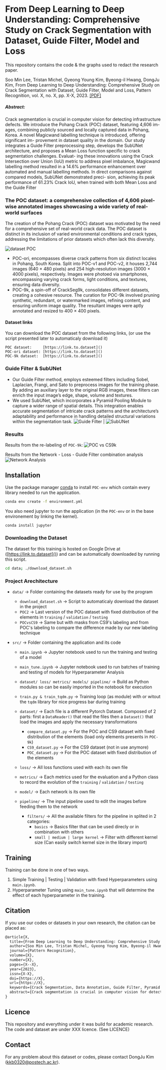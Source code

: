 # From Deep Learning to Deep Understanding: Comprehensive Study on Crack Segmentation with Dataset, Guide Filter, Model and Loss

This repository contains the code & the graphs used to redact the research paper.

Soo Min Lee, Tristan Michel, Gyeong Young Kim, Byeong-il Hwang, DongJu Kim, From Deep Learning to Deep Understanding: Comprehensive Study on Crack Segmentation with Dataset, Guide Filter, Model and Loss, Pattern Recognition, vol. X, no. X, pp. X-X, 2023. [[PDF]](https://link.to.pdf)

##### Abstract:
Crack segmentation is crucial in computer vision for detecting infrastructure defects. We introduce the Pohang Crack (POC) dataset, featuring 4,606 im- ages, combining publicly sourced and locally captured data in Pohang, Korea. A novel Magicwand labelling technique is introduced, offering significant im- provement in dataset quality in the domain. Our study integrates a Guide Filter preprocessing step, develops the SubUNet architecture, and proposes a Mean Loss function specific to crack segmentation challenges. Evaluat- ing these innovations using the Crack Intersection over Union (IoU) metric to address pixel imbalance, Magicwand labelling method resulted in a 14.6% performance enhancement over automated and manual labelling methods. In direct comparisons against compared models, SubUNet demonstrated preci- sion, achieving its peak performance of 61.23% Crack IoU, when trained with both Mean Loss and the Guide Filter

### The POC dataset: a comprehensive collection of 4,606 pixel-wise annotated images showcasing a wide variety of real-world surfaces

The creation of the Pohang Crack (POC) dataset was motivated by the need for a comprehensive set of real-world crack data. The POC dataset is distinct in its inclusion of varied environmental conditions and crack types, addressing the limitations of prior datasets which often lack this diversity.

![dataset POC](figures/table3_detail_POC.png)

- POC-ori, encompasses diverse crack patterns from six distinct locales in Pohang, South Korea. Split into POC-v1 and POC-v2, it houses 2,744 images (640 × 480 pixels) and 254 high-resolution images (3000 × 4000 pixels), respectively. Images were photoed via smartphones, encompassing varying crack forms, light conditions, and textures, ensuring data diversity.
- POC-9k, a spin-off of CrackSeg9k, consolidates different datasets, creating a cohesive resource. The curation for POC-9k involved pruning synthetic, redundant, or watermarked images, refining content, and ensuring uniform image quality. The resultant images were aptly annotated and resized to 400 × 400 pixels.

#### Dataset links

You can download the POC dataset from the following links, (or use the script presented later to automaticaly download it)

```text
POC dataset:     [https://link.to.dataset]()
POC-ori dataset: [https://link.to.dataset]()
POC-9k dataset:  [https://link.to.dataset]()
```

### Guide Filter & SubUNet

- Our Guide Filter method, employs esteemed filters including Sobel, Laplacian, Frangi, and Sato to preprocess images for the training phase. By adding an auxiliary layer to the original RGB images, these filters can enrich the input image’s edge, shape, volume and textures.
- We used SubUNet, which incorporates a Pyramid Pooling Module to capture a wider range of spatial details. This integration enables accurate segmentation of intricate crack patterns and the architecture’s adaptability and performance in handling detailed structural variations within the segmentation task.
![Guide Filter](figures/fig2_guide_filter.png)  |  ![SubUNet](figures/fig4_subunet_architecture.png)

### Results

Results from the re-labeling of `POC-9k`:
![POC vs CS9k](figures/table5_comparison_POCvsCS9.png)

Results from the Network - Loss - Guide Filter combination analysis
![Network Analysis](figures/table6_network_analysis.png)

## Installation

Use the package manager [conda](https://conda.io) to install `POC-env` which contain every library needed to run the application.

```bash
conda env create -f environment.yml
```

You also need jupyter to run the application (in the `POC-env` or in the base environement by linking the kernel).

```bash
conda install jupyter
```

### Downloading the Dataset

The dataset for this training is hosted on Google Drive at ([https://link.to.dataset]()) and can be automatically downloaded by running this script.

```bash
cd data; ./download_dataset.sh
```

### Project Arechitecture

- `data/` &rarr; Folder containing the datasets ready for use by the program
  - `download_dataset.sh` &rarr; Script to automaticaly download the dataset in the project
  - `POC2` &rarr; Last version of the POC dataset with fixed distribution of the elements in `training` / `validation` / `testing`
  - `POCvsCS9` &rarr; Same but with masks from CS9's labeling and from POC's labeling to compare the difference made by our new labeling technique

- `src/` &rarr; Folder containing the application and its code
  - `main.ipynb` &rarr; Jupyter notebook used to run the training and testing of a model
  - `main_tune.ipynb` &rarr; Jupyter notebook used to run batches of training and testing of models for Hyperparameter Analysis
  - `dataset/ loss/ metrics/ models/ pipeline/` &rarr; Build as Python modules so can be easily imported in the notebook for execution
  - `train.py & train_tqdm.py` &rarr; Training loop (as module) with or witout the `tqdm` library for nice progress bar during training

  - `dataset/` &rarr; Each file is a different Pytorch Dataset. Composed of 2 parts: first a `DataReader()` that read the files then a `Dataset()` that load the images and apply the necessary transformations
    - `compare_dataset.py` &rarr; For the POC and CS9 dataset with fixed distribution of the elements (load only elements presents in `POC-9k`)
    - `CS9_dataset.py` &rarr; For the CS9 dataset (not in use anymore)
    - `POC_dataset.py` &rarr; For the POC dataset with fixed distribution of the elements
  - `loss/` &rarr; All loss functions used with each its own file
  - `metrics/` &rarr; Each metrics used for the evaluation and a Python class to record the evolution of the `training` / `validation` / `testing`
  - `model/` &rarr; Each network is its own file
  - `pipeline/` &rarr; The input pipeline used to edit the images before feeding them to the network
    - `filters/` &rarr; All the available filters for the pipeline in splited in 2 categories:
      - `basics` &rarr; Basics filter that can be used direcly or in combination with others
      - `small | medium | large kernel` &rarr; Filter with different kernel size (Can easily switch kernel size in the library import)

## Training

Training can be done in one of two ways.

1. Simple Training | Testing | Validation with fixed Hyperparameters using `main.ipynb`.
2. Hyperparameter Tuning using `main_tune.ipynb` that will determine the effect of each hyperparameter in the training.

## Citation

If you use our codes or datasets in your own research, the citation can be placed as:

```latex
@article{X,
  title={From Deep Learning to Deep Understanding: Comprehensive Study on Crack Segmentation with Dataset, Guide Filter, Model and Loss},
  author={Soo Min Lee, Tristan Michel, Gyeong Young Kim, Byeong-il Hwang, DongJu Kim},
  journal={Pattern Recognition},
  volume={X},
  number={X},
  pages={X--X},
  year={2023},
  issn={X-X},
  doi={https://X},
  url={https://X},
  keywords={Crack Segmentation, Data Annotation, Guide Filter, Pyramid Pooling Module, Mean Loss},
  abstract={Crack segmentation is crucial in computer vision for detecting infrastructure defects. We introduce the Pohang Crack (POC) dataset, featuring 4,606 images, combining publicly sourced and locally captured data in Pohang, Korea. A novel Magicwand labelling technique is introduced, offering significant improvement in dataset quality in the domain. Our study integrates a Guide Filter preprocessing step, develops the SubUNet architecture, and proposes a Mean Loss function specific to crack segmentation challenges. Evaluating these innovations using the Crack Intersection over Union (IoU) metric to address pixel imbalance, Magicwand labelling method resulted in a 14.6\% performance enhancement over automated and manual labelling methods. In direct comparisons against compared models, SubUNet demonstrated precision, achieving its peak performance of 61.23\% Crack IoU, when trained with both Mean Loss and the Guide Filter.},
}
```

## Licence

This repository and everything under it was build for academic research.
The code and dataset are under XXX licence. (See LICENCE)

## Contact

For any problem about this dataset or codes, please contact DongJu Kim (<kkb0320@postech.ac.kr>).

